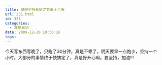 ```yaml
---
title: 减肥坚持日记之第五十六天
url: 331.html
id: 331
categories:
  - 减肥日记
date: 2009-12-10 10:56:16
tags:
---
```


今天写东西写晚了，只跑了30分钟，真是不乖了，明天要早一点跑步，坚持一个小时。大部分的事情终于快搞定了，真是好开心啊。要坚持，加油!!!